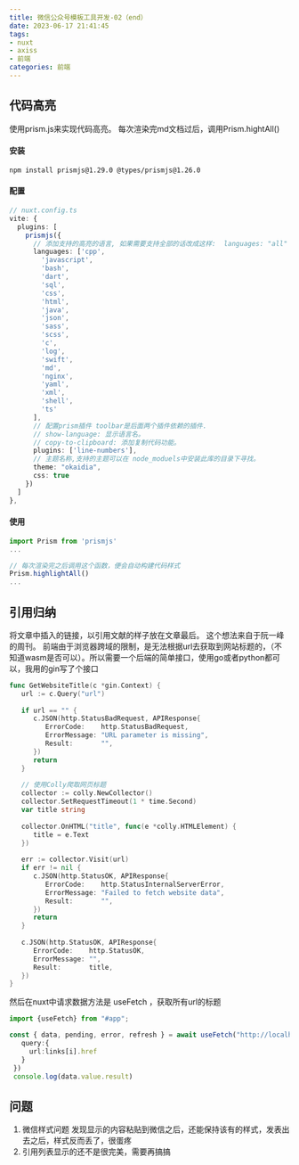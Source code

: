 ```yaml
---
title: 微信公众号模板工具开发-02（end）
date: 2023-06-17 21:41:45
tags: 
- nuxt 
- axiss 
- 前端
categories: 前端
---
```

## 代码高亮
使用prism.js来实现代码高亮。
每次渲染完md文档过后，调用Prism.hightAll()
#### 安装
```shell
npm install prismjs@1.29.0 @types/prismjs@1.26.0
```
#### 配置
```ts
// nuxt.config.ts
vite: {  
  plugins: [  
    prismjs({  
      // 添加支持的高亮的语言, 如果需要支持全部的话改成这样:  languages: "all"  
      languages: ['cpp',  
        'javascript',  
        'bash',  
        'dart',  
        'sql',  
        'css',  
        'html',  
        'java',  
        'json',  
        'sass',  
        'scss',  
        'c',  
        'log',  
        'swift',  
        'md',  
        'nginx',  
        'yaml',  
        'xml',  
        'shell',  
        'ts'  
      ],  
      // 配置prism插件 toolbar是后面两个插件依赖的插件.  
      // show-language: 显示语言名。  
      // copy-to-clipboard: 添加复制代码功能。  
      plugins: ['line-numbers'],  
      // 主题名称,支持的主题可以在 node_moduels中安装此库的目录下寻找。  
      theme: "okaidia",  
      css: true  
    })  
  ]  
},

```
#### 使用
```ts
import Prism from 'prismjs'
...

// 每次渲染完之后调用这个函数，便会自动构建代码样式
Prism.highlightAll()
...
```

## 引用归纳
将文章中插入的链接，以引用文献的样子放在文章最后。 这个想法来自于阮一峰的周刊。
前端由于浏览器跨域的限制，是无法根据url去获取到网站标题的，（不知道wasm是否可以）。所以需要一个后端的简单接口，使用go或者python都可以，我用的gin写了个接口
```go
func GetWebsiteTitle(c *gin.Context) {  
   url := c.Query("url")  
  
   if url == "" {  
      c.JSON(http.StatusBadRequest, APIResponse{  
         ErrorCode:    http.StatusBadRequest,  
         ErrorMessage: "URL parameter is missing",  
         Result:       "",  
      })  
      return  
   }  
  
   // 使用Colly爬取网页标题  
   collector := colly.NewCollector()  
   collector.SetRequestTimeout(1 * time.Second)  
   var title string  
  
   collector.OnHTML("title", func(e *colly.HTMLElement) {  
      title = e.Text  
   })  
  
   err := collector.Visit(url)  
   if err != nil {  
      c.JSON(http.StatusOK, APIResponse{  
         ErrorCode:    http.StatusInternalServerError,  
         ErrorMessage: "Failed to fetch website data",  
         Result:       "",  
      })  
      return  
   }  
  
   c.JSON(http.StatusOK, APIResponse{  
      ErrorCode:    http.StatusOK,  
      ErrorMessage: "",  
      Result:       title,  
   })  
}
```
然后在nuxt中请求数据方法是 useFetch ，获取所有url的标题
```ts
import {useFetch} from "#app";

const { data, pending, error, refresh } = await useFetch("http://localhost:7777/md/get_website_title",{  
   query:{  
     url:links[i].href  
   }  
 })
 console.log(data.value.result)
```



## 问题

1. 微信样式问题
	发现显示的内容粘贴到微信之后，还能保持该有的样式，发表出去之后，样式反而丢了，很蛋疼
2. 引用列表显示的还不是很完美，需要再搞搞
